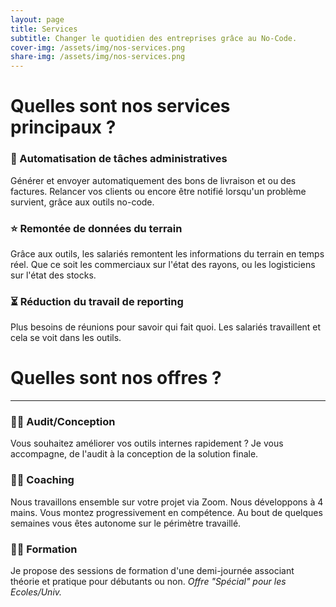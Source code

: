 ```yaml
---
layout: page
title: Services
subtitle: Changer le quotidien des entreprises grâce au No-Code.
cover-img: /assets/img/nos-services.png
share-img: /assets/img/nos-services.png
---
```


# Quelles sont nos services principaux ?


### 🤖 Automatisation de tâches administratives

Générer et envoyer automatiquement des bons de livraison et ou des factures. Relancer vos clients ou encore être notifié lorsqu'un problème survient, grâce aux outils no-code.

### ⭐️ Remontée de données du terrain

Grâce aux outils, les salariés remontent les informations du terrain en temps réel. Que ce soit les commerciaux sur l'état des rayons, ou les logisticiens sur l'état des stocks.

### ⏳  Réduction du travail de reporting

Plus besoins de réunions pour savoir qui fait quoi. Les salariés travaillent et cela se voit dans les outils.


# Quelles sont nos offres ?

---

### 🧑‍💻 Audit/Conception

Vous souhaitez améliorer vos outils internes rapidement ? Je vous accompagne, de l'audit à la conception de la solution finale.

### 💁‍♂️ Coaching

Nous travaillons ensemble sur votre projet via Zoom. Nous développons à 4 mains. Vous montez progressivement en compétence. Au bout de quelques semaines vous êtes autonome sur le périmètre travaillé.

### 👨‍🏫 Formation

Je propose des sessions de formation d'une demi-journée associant théorie et pratique pour débutants ou non.
*Offre "Spécial" pour les Ecoles/Univ.*
